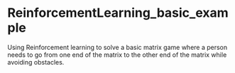 # ReinforcementLearning_basic_example
Using Reinforcement learning to solve a basic matrix game where a person needs to go from one end of the matrix to the other end of the matrix while avoiding obstacles.
